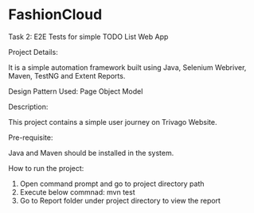 # FashionCloud
Task 2: E2E Tests for simple TODO List Web App

Project Details:

It is a simple automation framework built using Java, Selenium Webriver, Maven, TestNG and Extent Reports.

Design Pattern Used: Page Object Model

Description:

This project contains a simple user journey on Trivago Website.

Pre-requisite:

Java and Maven should be installed in the system.

How to run the project:

1. Open command prompt and go to project directory path
2. Execute below commnad:
   mvn test 
3. Go to Report folder under project directory to view the report  
